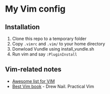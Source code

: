 # My Vim config

## Installation

1. Clone this repo to a temporary folder
2. Copy `.vimrc` and `.vim/` to your home directory
3. Donwload Vundle using install_vundle.sh
4. Run vim and say `:PluginInstall`

## Vim-related notes

* [Awesome list for VIM](https://github.com/mhinz/vim-galore#buffers-windows-tabs)
* [Best Vim book](http://shop.oreilly.com/product/9781934356982.do) - Drew Nail. Practical Vim
